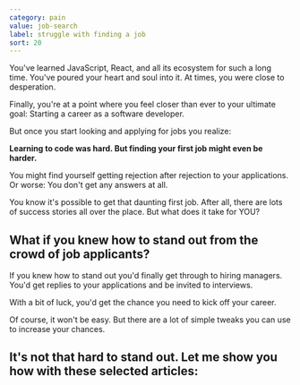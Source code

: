 ```yaml
---
category: pain
value: job-search
label: struggle with finding a job
sort: 20
---
```


You've learned JavaScript, React, and all its ecosystem for such a long time. You've poured your heart and soul into it. At times, you were close to desperation.

Finally, you're at a point where you feel closer than ever to your ultimate goal: Starting a career as a software developer.

But once you start looking and applying for jobs you realize:

**Learning to code was hard. But finding your first job might even be harder.**

You might find yourself getting rejection after rejection to your applications. Or worse: You don't get any answers at all.

You know it's possible to get that daunting first job. After all, there are lots of success stories all over the place. But what does it take for YOU?

## What if you knew how to stand out from the crowd of job applicants?

If you knew how to stand out you'd finally get through to hiring managers. You'd get replies to your applications and be invited to interviews.

With a bit of luck, you'd get the chance you need to kick off your career.

Of course, it won't be easy. But there are a lot of simple tweaks you can use to increase your chances.

## It's not that hard to stand out. Let me show you how with these selected articles: